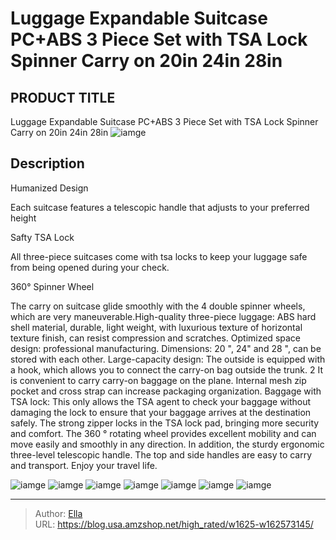 # Luggage Expandable Suitcase PC&#43;ABS 3 Piece Set with TSA Lock Spinner Carry on 20in 24in 28in


## PRODUCT TITLE 

Luggage Expandable Suitcase PC&#43;ABS 3 Piece Set with TSA Lock Spinner Carry on 20in 24in 28in
![iamge](https://b2bfiles1.gigab2b.cn/image/wkseller/19410/20230309_293afd346b3c09a3d8fa2b1c962474b7.jpg)

## Description

Humanized Design

Each suitcase features a telescopic handle that adjusts to your preferred height









Safty TSA Lock

All three-piece suitcases come with tsa locks to keep your luggage safe from being opened during your check.








360° Spinner Wheel

The carry on suitcase glide smoothly with the 4 double spinner wheels, which are very maneuverable.High-quality three-piece luggage: ABS hard shell material, durable, light weight, with luxurious texture of horizontal texture finish, can resist compression and scratches.
Optimized space design: professional manufacturing. Dimensions: 20 &#34;, 24&#34; and 28 &#34;, can be stored with each other.
Large-capacity design: The outside is equipped with a hook, which allows you to connect the carry-on bag outside the trunk. 2 It is convenient to carry carry-on baggage on the plane. Internal mesh zip pocket and cross strap can increase packaging organization.
Baggage with TSA lock: This only allows the TSA agent to check your baggage without damaging the lock to ensure that your baggage arrives at the destination safely. The strong zipper locks in the TSA lock pad, bringing more security and comfort.
The 360 ° rotating wheel provides excellent mobility and can move easily and smoothly in any direction. In addition, the sturdy ergonomic three-level telescopic handle. The top and side handles are easy to carry and transport. Enjoy your travel life.






![iamge](https://b2bfiles1.gigab2b.cn/image/wkseller/19410/20230309_154dd8f9adfcc82bde381952d33141a7.jpg)
![iamge](https://b2bfiles1.gigab2b.cn/image/wkseller/19410/20230309_2d3f2af6f0ac3bb370f940ef9d73b888.jpg)
![iamge](https://b2bfiles1.gigab2b.cn/image/wkseller/19410/20230309_a44aa33a3994aa31fd34d357628704da.jpg)
![iamge](https://b2bfiles1.gigab2b.cn/image/wkseller/19410/20230309_60607df6decc1be940dd0de01e14d317.jpg)
![iamge](https://b2bfiles1.gigab2b.cn/image/wkseller/19410/20230309_101eec3d3a51789d02de831039e67f92.jpg)
![iamge](https://b2bfiles1.gigab2b.cn/image/wkseller/19410/20230309_5e8a5640494999769b2c3c1398323c64.jpg)
![iamge](https://b2bfiles1.gigab2b.cn/image/wkseller/19410/20230309_84f078b9149a6553476db143cf437441.jpg)


---

> Author: [Ella](https://blog.usa.amzshop.net/)  
> URL: https://blog.usa.amzshop.net/high_rated/w1625-w162573145/  

